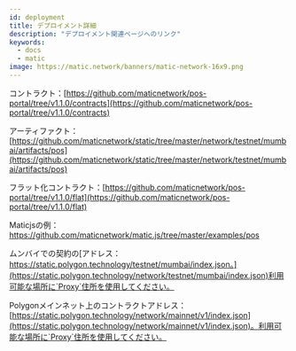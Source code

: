 ```yaml
---
id: deployment
title: デプロイメント詳細
description: "デプロイメント関連ページへのリンク"
keywords:
  - docs
  - matic
image: https://matic.network/banners/matic-network-16x9.png
---
```


コントラクト：[https://github.com/maticnetwork/pos-portal/tree/v1.1.0/contracts](https://github.com/maticnetwork/pos-portal/tree/v1.1.0/contracts)

アーティファクト：[https://github.com/maticnetwork/static/tree/master/network/testnet/mumbai/artifacts/pos](https://github.com/maticnetwork/static/tree/master/network/testnet/mumbai/artifacts/pos)

フラット化コントラクト：[https://github.com/maticnetwork/pos-portal/tree/v1.1.0/flat](https://github.com/maticnetwork/pos-portal/tree/v1.1.0/flat)

Matic[j](https://github.com/maticnetwork/matic.js/tree/master/examples/pos)sの例：https://github.com/maticnetwork/matic.js/tree/master/examples/pos

ムンバイでの契約の[アドレス：https://static.polygon.technology/testnet/mumbai/index.json。](https://static.polygon.technology/network/testnet/mumbai/index.json)利用可能な場所に`Proxy`住所を使用してください。

Polygonメインネット上のコントラクトアドレス：[https://static.polygon.technology/network/mainnet/v1/index.json](https://static.polygon.technology/network/mainnet/v1/index.json)。利用可能な場所に`Proxy`住所を使用してください。
